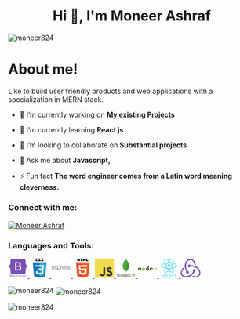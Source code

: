 <h1 align="center">Hi 👋, I'm Moneer Ashraf</h1>

<p align="left"> <img src="https://komarev.com/ghpvc/?username=moneer824&label=Profile%20views&color=0e75b6&style=flat" alt="moneer824" /> </p>


<h1 align="left">About me!</h1>
<p align="left" font >Like to build user friendly products and web applications with a specialization in MERN stack.</p>

- 🔭 I’m currently working on **My existing Projects**

- 🌱 I’m currently learning **React js**

- 👯 I’m looking to collaborate on **Substantial projects**

- 💬 Ask me about **Javascript,**

- ⚡ Fun fact **The word engineer comes from a Latin word meaning cleverness.**


<h3 align="left">Connect with me:</h3>
<p align="left">
<a href="https://www.linkedin.com/in/moneer-ashraf-7a4475218/" target="blank"><img align="center" src="https://raw.githubusercontent.com/rahuldkjain/github-profile-readme-generator/master/src/images/icons/Social/linked-in-alt.svg" alt="Moneer Ashraf" height="30" width="40" /></a>
</p>

<h3 align="left">Languages and Tools:</h3>
<p align="left"> <a href="https://getbootstrap.com" target="_blank" rel="noreferrer"> <img src="https://raw.githubusercontent.com/devicons/devicon/master/icons/bootstrap/bootstrap-plain-wordmark.svg" alt="bootstrap" width="40" height="40"/> </a> <a href="https://www.w3schools.com/css/" target="_blank" rel="noreferrer"> <img src="https://raw.githubusercontent.com/devicons/devicon/master/icons/css3/css3-original-wordmark.svg" alt="css3" width="40" height="40"/> </a> <a href="https://expressjs.com" target="_blank" rel="noreferrer"> <img src="https://raw.githubusercontent.com/devicons/devicon/master/icons/express/express-original-wordmark.svg" alt="express" width="40" height="40"/> </a> <a href="https://www.w3.org/html/" target="_blank" rel="noreferrer"> <img src="https://raw.githubusercontent.com/devicons/devicon/master/icons/html5/html5-original-wordmark.svg" alt="html5" width="40" height="40"/> </a> <a href="https://developer.mozilla.org/en-US/docs/Web/JavaScript" target="_blank" rel="noreferrer"> <img src="https://raw.githubusercontent.com/devicons/devicon/master/icons/javascript/javascript-original.svg" alt="javascript" width="40" height="40"/> </a> <a href="https://www.mongodb.com/" target="_blank" rel="noreferrer"> <img src="https://raw.githubusercontent.com/devicons/devicon/master/icons/mongodb/mongodb-original-wordmark.svg" alt="mongodb" width="40" height="40"/> </a> <a href="https://nodejs.org" target="_blank" rel="noreferrer"> <img src="https://raw.githubusercontent.com/devicons/devicon/master/icons/nodejs/nodejs-original-wordmark.svg" alt="nodejs" width="40" height="40"/> </a> <a href="https://reactjs.org/" target="_blank" rel="noreferrer"> <img src="https://raw.githubusercontent.com/devicons/devicon/master/icons/react/react-original-wordmark.svg" alt="react" width="40" height="40"/> </a> <a href="https://redux.js.org" target="_blank" rel="noreferrer"> <img src="https://raw.githubusercontent.com/devicons/devicon/master/icons/redux/redux-original.svg" alt="redux" width="40" height="40"/> </a> </p> 


<p><img align="left" src="https://github-readme-stats.vercel.app/api/top-langs?username=moneer824&show_icons=true&locale=en&layout=compact" alt="moneer824" /></p>

<p>&nbsp;<img align="center" src="https://github-readme-stats.vercel.app/api?username=moneer824&show_icons=true&locale=en" alt="moneer824" /></p>

<p><img align="center" src="https://github-readme-streak-stats.herokuapp.com/?user=moneer824&" alt="moneer824" /></p>


